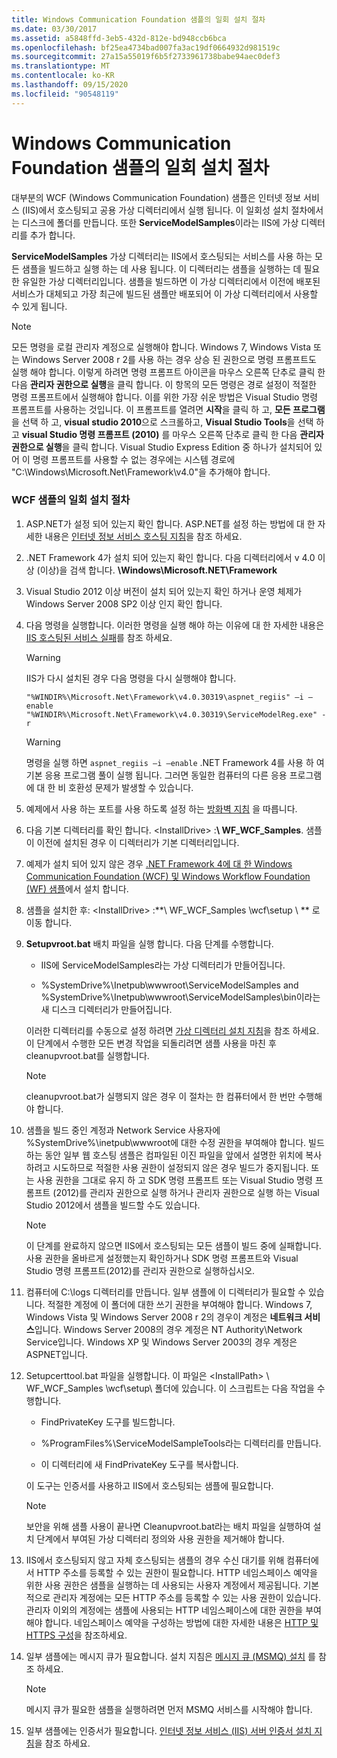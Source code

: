 ```yaml
---
title: Windows Communication Foundation 샘플의 일회 설치 절차
ms.date: 03/30/2017
ms.assetid: a5848ffd-3eb5-432d-812e-bd948ccb6bca
ms.openlocfilehash: bf25ea4734bad007fa3ac19df0664932d981519c
ms.sourcegitcommit: 27a15a55019f6b5f2733961738babe94aec0def3
ms.translationtype: MT
ms.contentlocale: ko-KR
ms.lasthandoff: 09/15/2020
ms.locfileid: "90548119"
---
```

# <a name="one-time-setup-procedure-for-the-windows-communication-foundation-samples"></a>Windows Communication Foundation 샘플의 일회 설치 절차

대부분의 WCF (Windows Communication Foundation) 샘플은 인터넷 정보 서비스 (IIS)에서 호스팅되고 공용 가상 디렉터리에서 실행 됩니다. 이 일회성 설치 절차에서는 디스크에 폴더를 만듭니다. 또한 **ServiceModelSamples**이라는 IIS에 가상 디렉터리를 추가 합니다.

**ServiceModelSamples** 가상 디렉터리는 IIS에서 호스팅되는 서비스를 사용 하는 모든 샘플을 빌드하고 실행 하는 데 사용 됩니다. 이 디렉터리는 샘플을 실행하는 데 필요한 유일한 가상 디렉터리입니다. 샘플을 빌드하면 이 가상 디렉터리에서 이전에 배포된 서비스가 대체되고 가장 최근에 빌드된 샘플만 배포되어 이 가상 디렉터리에서 사용할 수 있게 됩니다.

> [!NOTE]
> 모든 명령을 로컬 관리자 계정으로 실행해야 합니다. Windows 7, Windows Vista 또는 Windows Server 2008 r 2를 사용 하는 경우 상승 된 권한으로 명령 프롬프트도 실행 해야 합니다. 이렇게 하려면 명령 프롬프트 아이콘을 마우스 오른쪽 단추로 클릭 한 다음 **관리자 권한으로 실행**을 클릭 합니다. 이 항목의 모든 명령은 경로 설정이 적절한 명령 프롬프트에서 실행해야 합니다.  이를 위한 가장 쉬운 방법은 Visual Studio 명령 프롬프트를 사용하는 것입니다. 이 프롬프트를 열려면 **시작**을 클릭 하 고, **모든 프로그램**을 선택 하 고, **visual studio 2010**으로 스크롤하고, **Visual Studio Tools**을 선택 하 고 **visual Studio 명령 프롬프트 (2010)** 를 마우스 오른쪽 단추로 클릭 한 다음 **관리자 권한으로 실행**을 클릭 합니다. Visual Studio Express Edition 중 하나가 설치되어 있어 이 명령 프롬프트를 사용할 수 없는 경우에는 시스템 경로에 "C:\Windows\Microsoft.Net\Framework\v4.0"을 추가해야 합니다.

### <a name="one-time-setup-procedure-for-wcf-samples"></a>WCF 샘플의 일회 설치 절차

1. ASP.NET가 설정 되어 있는지 확인 합니다. ASP.NET를 설정 하는 방법에 대 한 자세한 내용은 [인터넷 정보 서비스 호스팅 지침](internet-information-service-hosting-instructions.md)을 참조 하세요.

2. .NET Framework 4가 설치 되어 있는지 확인 합니다. 다음 디렉터리에서 v 4.0 이상 (이상)을 검색 합니다. **\Windows\Microsoft.NET\Framework**

3. Visual Studio 2012 이상 버전이 설치 되어 있는지 확인 하거나 운영 체제가 Windows Server 2008 SP2 이상 인지 확인 합니다.

4. 다음 명령을 실행합니다. 이러한 명령을 실행 해야 하는 이유에 대 한 자세한 내용은 [IIS 호스팅된 서비스 실패](/previous-versions/dotnet/netframework-3.5/ms752252(v=vs.90))를 참조 하세요.

    > [!WARNING]
    > IIS가 다시 설치된 경우 다음 명령을 다시 실행해야 합니다.

    ```console
    "%WINDIR%\Microsoft.Net\Framework\v4.0.30319\aspnet_regiis" –i –enable
    "%WINDIR%\Microsoft.Net\Framework\v4.0.30319\ServiceModelReg.exe" -r
    ```

    > [!WARNING]
    > 명령을 실행 하면 `aspnet_regiis –i –enable` .NET Framework 4를 사용 하 여 기본 응용 프로그램 풀이 실행 됩니다. 그러면 동일한 컴퓨터의 다른 응용 프로그램에 대 한 비 호환성 문제가 발생할 수 있습니다.

5. 예제에서 사용 하는 포트를 사용 하도록 설정 하는 [방화벽 지침](firewall-instructions.md) 을 따릅니다.

6. 다음 기본 디렉터리를 확인 합니다. \<InstallDrive> :**\ WF_WCF_Samples**. 샘플이 이전에 설치된 경우 이 디렉터리가 기본 디렉터리입니다.

7. 예제가 설치 되어 있지 않은 경우 [.NET Framework 4에 대 한 Windows Communication Foundation (WCF) 및 Windows Workflow Foundation (WF) 샘플](https://www.microsoft.com/download/details.aspx?id=21459)에서 설치 합니다.

8. 샘플을 설치한 후: \<InstallDrive> :**\ WF_WCF_Samples \wcf\setup \\ ** 로 이동 합니다.

9. **Setupvroot.bat** 배치 파일을 실행 합니다. 다음 단계를 수행합니다.

    - IIS에 ServiceModelSamples라는 가상 디렉터리가 만들어집니다.

    - %SystemDrive%\Inetpub\wwwroot\ServiceModelSamples and %SystemDrive%\Inetpub\wwwroot\ServiceModelSamples\bin이라는 새 디스크 디렉터리가 만들어집니다.

    이러한 디렉터리를 수동으로 설정 하려면 [가상 디렉터리 설치 지침](virtual-directory-setup-instructions.md)을 참조 하세요. 이 단계에서 수행한 모든 변경 작업을 되돌리려면 샘플 사용을 마친 후 cleanupvroot.bat를 실행합니다.

    > [!NOTE]
    > cleanupvroot.bat가 실행되지 않은 경우 이 절차는 한 컴퓨터에서 한 번만 수행해야 합니다.

10. 샘플을 빌드 중인 계정과 Network Service 사용자에 %SystemDrive%\inetpub\wwwroot에 대한 수정 권한을 부여해야 합니다. 빌드하는 동안 일부 웹 호스팅 샘플은 컴파일된 이진 파일을 앞에서 설명한 위치에 복사하려고 시도하므로 적절한 사용 권한이 설정되지 않은 경우 빌드가 중지됩니다. 또는 사용 권한을 그대로 유지 하 고 SDK 명령 프롬프트 또는 Visual Studio 명령 프롬프트 (2012)를 관리자 권한으로 실행 하거나 관리자 권한으로 실행 하는 Visual Studio 2012에서 샘플을 빌드할 수도 있습니다.

    > [!NOTE]
    > 이 단계를 완료하지 않으면 IIS에서 호스팅되는 모든 샘플이 빌드 중에 실패합니다. 사용 권한을 올바르게 설정했는지 확인하거나 SDK 명령 프롬프트와 Visual Studio 명령 프롬프트(2012)를 관리자 권한으로 실행하십시오.

11. 컴퓨터에 C:\logs 디렉터리를 만듭니다. 일부 샘플에 이 디렉터리가 필요할 수 있습니다. 적절한 계정에 이 폴더에 대한 쓰기 권한을 부여해야 합니다. Windows 7, Windows Vista 및 Windows Server 2008 r 2의 경우이 계정은 **네트워크 서비스**입니다. Windows Server 2008의 경우 계정은 NT Authority\Network Service입니다. Windows XP 및 Windows Server 2003의 경우 계정은 ASPNET입니다.

12. Setupcerttool.bat 파일을 실행합니다. 이 파일은  \<InstallPath> \ WF_WCF_Samples \wcf\setup\ 폴더에 있습니다.  이 스크립트는 다음 작업을 수행합니다.

    - FindPrivateKey 도구를 빌드합니다.

    - %ProgramFiles%\ServiceModelSampleTools라는 디렉터리를 만듭니다.

    - 이 디렉터리에 새 FindPrivateKey 도구를 복사합니다.

    이 도구는 인증서를 사용하고 IIS에서 호스팅되는 샘플에 필요합니다.

    > [!NOTE]
    > 보안을 위해 샘플 사용이 끝나면 Cleanupvroot.bat라는 배치 파일을 실행하여 설치 단계에서 부여된 가상 디렉터리 정의와 사용 권한을 제거해야 합니다.

13. IIS에서 호스팅되지 않고 자체 호스팅되는 샘플의 경우 수신 대기를 위해 컴퓨터에서 HTTP 주소를 등록할 수 있는 권한이 필요합니다. HTTP 네임스페이스 예약을 위한 사용 권한은 샘플을 실행하는 데 사용되는 사용자 계정에서 제공됩니다. 기본적으로 관리자 계정에는 모든 HTTP 주소를 등록할 수 있는 사용 권한이 있습니다. 관리자 이외의 계정에는 샘플에 사용되는 HTTP 네임스페이스에 대한 권한을 부여해야 합니다. 네임스페이스 예약을 구성하는 방법에 대한 자세한 내용은 [HTTP 및 HTTPS 구성](../feature-details/configuring-http-and-https.md)을 참조하세요.

14. 일부 샘플에는 메시지 큐가 필요합니다. 설치 지침은 [메시지 큐 (MSMQ) 설치](installing-message-queuing-msmq.md) 를 참조 하세요.

    > [!NOTE]
    > 메시지 큐가 필요한 샘플을 실행하려면 먼저 MSMQ 서비스를 시작해야 합니다.

15. 일부 샘플에는 인증서가 필요합니다. [인터넷 정보 서비스 (IIS) 서버 인증서 설치 지침](iis-server-certificate-installation-instructions.md)을 참조 하세요.
